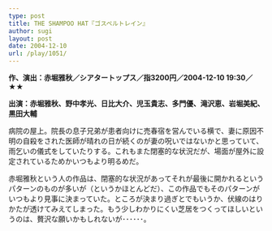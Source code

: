 ```yaml
---
type: post
title: THE SHAMPOO HAT『ゴスペルトレイン』
author: sugi
layout: post
date: 2004-12-10
url: /play/1051/
---
```

**作、演出：赤堀雅秋／シアタートップス／指3200円／2004-12-10 19:30／★★**

**出演：赤堀雅秋、野中孝光、日比大介、児玉貴志、多門優、滝沢恵、岩堀美紀、黒田大輔**

病院の屋上。院長の息子兄弟が患者向けに売春宿を営んでいる横で、妻に原因不明の自殺をされた医師が晴れの日が続くのが妻の呪いではないかと思っていて、雨乞いの儀式をしていたりする。これもまた閉塞的な状況だが、場面が屋外に設定されているためかいつもより明るめだ。

赤堀雅秋という人の作品は、閉塞的な状況があってそれが最後に開かれるというパターンのものが多いが（というかほとんどだ）、この作品でもそのパターンがいつもより見事に決まっていた。ところが決まり過ぎとでもいうか、伏線のはりかたが透けてみえてしまった。もう少しわかりにくい芝居をつくってほしいというのは、贅沢な願いかもしれないが･･････。


